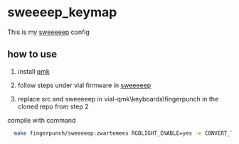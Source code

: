 # sweeeep_keymap

This is my [sweeeeep](https://github.com/sadekbaroudi/sweep36) config

## how to use

1. install [qmk](https://qmk.fm/guide)

2. follow steps under vial firmware in [sweeeeep](https://github.com/sadekbaroudi/sweep36)

3. replace src and sweeeeep in vial-qmk\keyboards\fingerpunch in the cloned repo from step 2 

compile with command

```sh
  make fingerpunch/sweeeeep:zwartemees RGBLIGHT_ENABLE=yes -e CONVERT_TO=rp2040_ce
```
